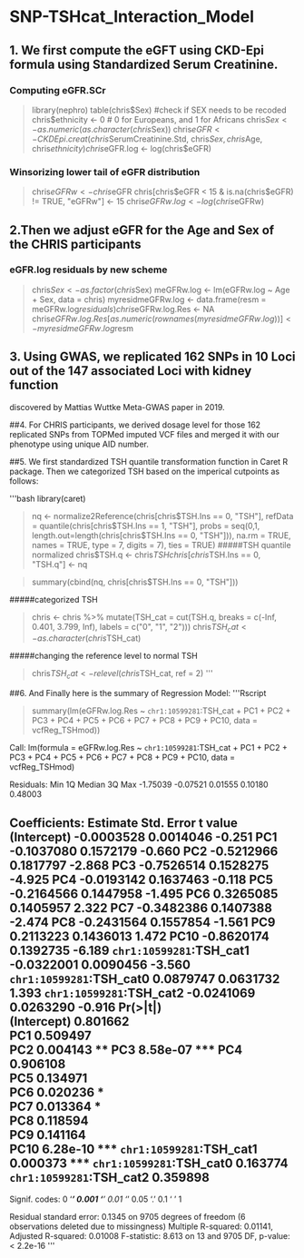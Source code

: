 # SNP-TSHcat_Interaction_Model


## 1. We first compute the eGFT using CKD-Epi formula using Standardized Serum Creatinine.

### Computing eGFR.SCr
> library(nephro)
> table(chris$Sex) #check if SEX needs to be recoded
> chris$ethnicity <- 0 # 0 for Europeans, and 1 for Africans
> chris$Sex      <- as.numeric(as.character(chris$Sex))
> chris$eGFR     <- CKDEpi.creat(chris$SerumCreatinine.Std, chris$Sex, chris$Age, chris$ethnicity)
> chris$eGFR.log <- log(chris$eGFR)

### Winsorizing lower tail of eGFR distribution
> chris$eGFRw    <- chris$eGFR
> chris[chris$eGFR < 15 & is.na(chris$eGFR) != TRUE, "eGFRw"] <- 15
> chris$eGFRw.log  <- log(chris$eGFRw)

## 2.Then we adjust eGFR for the Age and Sex of the CHRIS participants

### eGFR.log residuals by new scheme
> chris$Sex <- as.factor(chris$Sex)
> meGFRw.log <- lm(eGFRw.log ~ Age + Sex, data = chris)
> myresidmeGFRw.log   <- data.frame(resm = meGFRw.log$residuals)
> chris$eGFRw.log.Res <- NA
> chris$eGFRw.log.Res[as.numeric(rownames(myresidmeGFRw.log))] <- myresidmeGFRw.log$resm



## 3. Using GWAS, we replicated 162 SNPs in 10 Loci out of the 147 associated Loci with kidney function
 discovered by Mattias Wuttke Meta-GWAS paper in 2019. 
 


##4. For CHRIS participants, we derived dosage level for those 162 replicated SNPs from TOPMed imputed VCF files and merged it with our phenotype using unique AID number.



##5. We first standardized TSH quantile transformation function in Caret R package. Then we categorized TSH based on the imperical cutpoints as follows:

'''bash
library(caret)

> nq <- normalize2Reference(chris[chris$TSH.Ins == 0, "TSH"], 
                          refData = quantile(chris[chris$TSH.Ins == 1, "TSH"], 
                                             probs = seq(0,1, length.out=length(chris[chris$TSH.Ins == 0, "TSH"])), 
                                             na.rm = TRUE, names = TRUE, type = 7, digits = 7), ties = TRUE)
#####TSH quantile normalized
> chris$TSH.q <- chris$TSH
> chris[chris$TSH.Ins == 0, "TSH.q"] <- nq

> summary(cbind(nq, chris[chris$TSH.Ins == 0, "TSH"]))

#####categorized TSH
> chris <- chris %>% mutate(TSH_cat = cut(TSH.q, breaks = c(-Inf, 0.401, 3.799, Inf), labels = c("0", "1", "2")))
> chris$TSH_cat <- as.character(chris$TSH_cat)

#####changing the reference level to normal TSH
> chris$TSH_cat <- relevel(chris$TSH_cat, ref = 2)
'''

##6. And Finally here is the summary of Regression Model:
'''Rscript
> summary(lm(eGFRw.log.Res ~ `chr1:10599281`:TSH_cat + PC1 + PC2 + PC3 + PC4 + PC5 + PC6 + PC7 + PC8 + PC9 + PC10, data = vcfReg_TSHmod))

Call:
lm(formula = eGFRw.log.Res ~ `chr1:10599281`:TSH_cat + PC1 + 
    PC2 + PC3 + PC4 + PC5 + PC6 + PC7 + PC8 + PC9 + PC10, data = vcfReg_TSHmod)

Residuals:
     Min       1Q   Median       3Q      Max 
-1.75039 -0.07521  0.01555  0.10180  0.48003 

Coefficients:
                           Estimate Std. Error t value
(Intercept)              -0.0003528  0.0014046  -0.251
PC1                      -0.1037080  0.1572179  -0.660
PC2                      -0.5212966  0.1817797  -2.868
PC3                      -0.7526514  0.1528275  -4.925
PC4                      -0.0193142  0.1637463  -0.118
PC5                      -0.2164566  0.1447958  -1.495
PC6                       0.3265085  0.1405957   2.322
PC7                      -0.3482386  0.1407388  -2.474
PC8                      -0.2431564  0.1557854  -1.561
PC9                       0.2113223  0.1436013   1.472
PC10                     -0.8620174  0.1392735  -6.189
`chr1:10599281`:TSH_cat1 -0.0322001  0.0090456  -3.560
`chr1:10599281`:TSH_cat0  0.0879747  0.0631732   1.393
`chr1:10599281`:TSH_cat2 -0.0241069  0.0263290  -0.916
                         Pr(>|t|)    
(Intercept)              0.801662    
PC1                      0.509497    
PC2                      0.004143 ** 
PC3                      8.58e-07 ***
PC4                      0.906108    
PC5                      0.134971    
PC6                      0.020236 *  
PC7                      0.013364 *  
PC8                      0.118594    
PC9                      0.141164    
PC10                     6.28e-10 ***
`chr1:10599281`:TSH_cat1 0.000373 ***
`chr1:10599281`:TSH_cat0 0.163774    
`chr1:10599281`:TSH_cat2 0.359898    
---
Signif. codes:  0 ‘***’ 0.001 ‘**’ 0.01 ‘*’ 0.05 ‘.’ 0.1 ‘ ’ 1

Residual standard error: 0.1345 on 9705 degrees of freedom
  (6 observations deleted due to missingness)
Multiple R-squared:  0.01141,	Adjusted R-squared:  0.01008 
F-statistic: 8.613 on 13 and 9705 DF,  p-value: < 2.2e-16
'''
